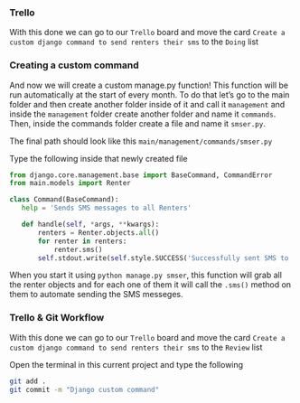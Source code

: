 ### Trello

With this done we can go to our `Trello` board and move the card `Create a custom django command to send renters their sms` to the `Doing` list

### Creating a custom command

And now we will create a custom manage.py function! This function will be run automatically at the start of every month. To do that let’s go to the main folder and then create another folder inside of it and call it `management` and inside the `management` folder create another folder and name it `commands`. Then, inside the commands folder create a file and name it `smser.py`.

The final path should look like this `main/management/commands/smser.py`

Type the following inside that newly created file

```python
from django.core.management.base import BaseCommand, CommandError
from main.models import Renter

class Command(BaseCommand):
   help = 'Sends SMS messages to all Renters'

   def handle(self, *args, **kwargs):
       renters = Renter.objects.all()
       for renter in renters:
           renter.sms()
       self.stdout.write(self.style.SUCCESS('Successfully sent SMS to : %s renters') % len(renters))
```

When you start it using `python manage.py smser`, this function will grab all the renter objects and for each one of them it will call the `.sms()` method on them to automate sending the SMS messeges.

### Trello & Git Workflow

With this done we can go to our `Trello` board and move the card `Create a custom django command to send renters their sms` to the `Review` list

Open the terminal in this current project and type the following

```bash
git add .
git commit -m "Django custom command"
```